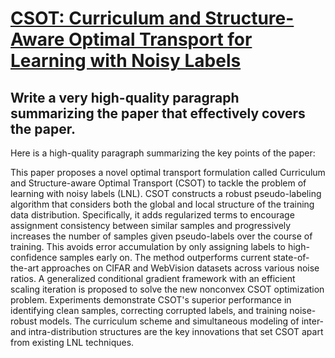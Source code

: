 # [CSOT: Curriculum and Structure-Aware Optimal Transport for Learning with   Noisy Labels](https://arxiv.org/abs/2312.06221)

## Write a very high-quality paragraph summarizing the paper that effectively covers the paper.

 Here is a high-quality paragraph summarizing the key points of the paper:

This paper proposes a novel optimal transport formulation called Curriculum and Structure-aware Optimal Transport (CSOT) to tackle the problem of learning with noisy labels (LNL). CSOT constructs a robust pseudo-labeling algorithm that considers both the global and local structure of the training data distribution. Specifically, it adds regularized terms to encourage assignment consistency between similar samples and progressively increases the number of samples given pseudo-labels over the course of training. This avoids error accumulation by only assigning labels to high-confidence samples early on. The method outperforms current state-of-the-art approaches on CIFAR and WebVision datasets across various noise ratios. A generalized conditional gradient framework with an efficient scaling iteration is proposed to solve the new nonconvex CSOT optimization problem. Experiments demonstrate CSOT's superior performance in identifying clean samples, correcting corrupted labels, and training noise-robust models. The curriculum scheme and simultaneous modeling of inter- and intra-distribution structures are the key innovations that set CSOT apart from existing LNL techniques.
